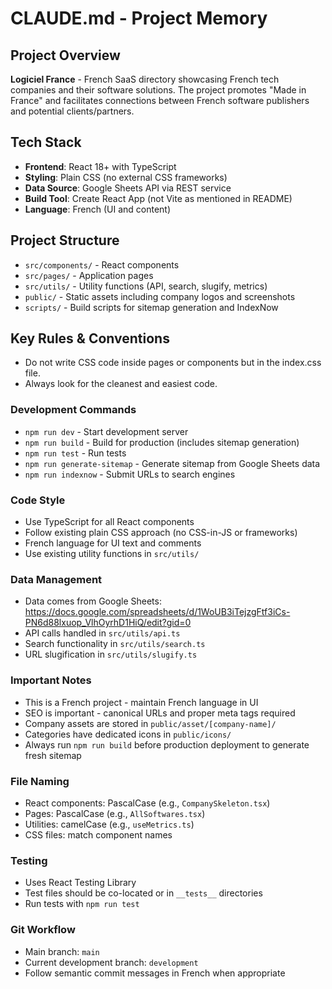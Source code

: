 # CLAUDE.md - Project Memory

## Project Overview
**Logiciel France** - French SaaS directory showcasing French tech companies and their software solutions. The project promotes "Made in France" and facilitates connections between French software publishers and potential clients/partners.

## Tech Stack
- **Frontend**: React 18+ with TypeScript
- **Styling**: Plain CSS (no external CSS frameworks)
- **Data Source**: Google Sheets API via REST service
- **Build Tool**: Create React App (not Vite as mentioned in README)
- **Language**: French (UI and content)

## Project Structure
- `src/components/` - React components
- `src/pages/` - Application pages 
- `src/utils/` - Utility functions (API, search, slugify, metrics)
- `public/` - Static assets including company logos and screenshots
- `scripts/` - Build scripts for sitemap generation and IndexNow

## Key Rules & Conventions
- Do not write CSS code inside pages or components but in the index.css file. 
- Always look for the cleanest and easiest code.

### Development Commands
- `npm run dev` - Start development server
- `npm run build` - Build for production (includes sitemap generation)
- `npm run test` - Run tests
- `npm run generate-sitemap` - Generate sitemap from Google Sheets data
- `npm run indexnow` - Submit URLs to search engines

### Code Style
- Use TypeScript for all React components
- Follow existing plain CSS approach (no CSS-in-JS or frameworks)
- French language for UI text and comments
- Use existing utility functions in `src/utils/`

### Data Management
- Data comes from Google Sheets: https://docs.google.com/spreadsheets/d/1WoUB3iTejzgFtf3iCs-PN6d88lxuop_VlhOyrhD1HiQ/edit?gid=0
- API calls handled in `src/utils/api.ts`
- Search functionality in `src/utils/search.ts`
- URL slugification in `src/utils/slugify.ts`

### Important Notes
- This is a French project - maintain French language in UI
- SEO is important - canonical URLs and proper meta tags required
- Company assets are stored in `public/asset/[company-name]/`
- Categories have dedicated icons in `public/icons/`
- Always run `npm run build` before production deployment to generate fresh sitemap

### File Naming
- React components: PascalCase (e.g., `CompanySkeleton.tsx`)
- Pages: PascalCase (e.g., `AllSoftwares.tsx`)
- Utilities: camelCase (e.g., `useMetrics.ts`)
- CSS files: match component names

### Testing
- Uses React Testing Library
- Test files should be co-located or in `__tests__` directories
- Run tests with `npm run test`

### Git Workflow
- Main branch: `main`
- Current development branch: `development`
- Follow semantic commit messages in French when appropriate